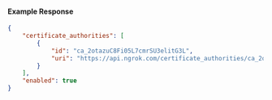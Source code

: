 <!-- Code generated for API Clients. DO NOT EDIT. -->

#### Example Response

```json
{
	"certificate_authorities": [
		{
			"id": "ca_2otazuC8Fi05L7cmrSU3elitG3L",
			"uri": "https://api.ngrok.com/certificate_authorities/ca_2otazuC8Fi05L7cmrSU3elitG3L"
		}
	],
	"enabled": true
}
```
